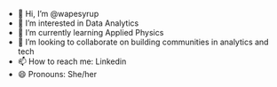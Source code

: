 - 👋 Hi, I’m @wapesyrup
- 👀 I’m interested in Data Analytics
- 🌱 I’m currently learning Applied Physics
- 💞️ I’m looking to collaborate on building communities in analytics and tech 
- 📫 How to reach me: Linkedin  
- 😄 Pronouns: She/her


<!---
wapesyrup/wapesyrup is a ✨ special ✨ repository because its `README.md` (this file) appears on your GitHub profile.
You can click the Preview link to take a look at your changes.
--->
